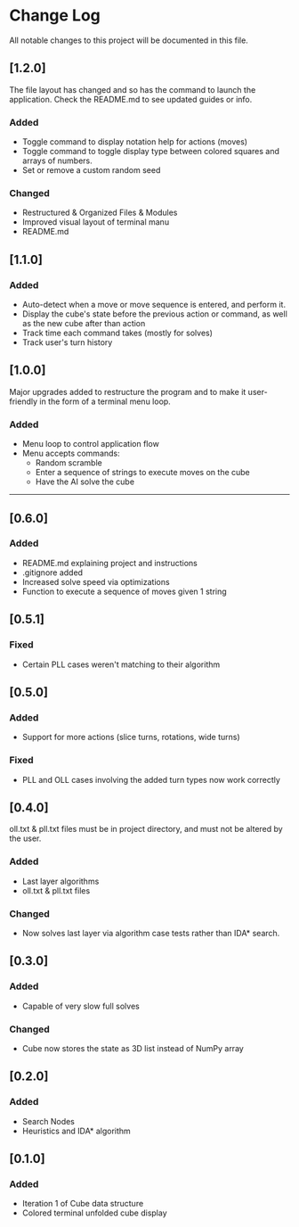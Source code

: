 
# Change Log
All notable changes to this project will be documented in this file.


## [1.2.0]
The file layout has changed and so has the command to launch the application. Check the README.md to see updated guides or info.
### Added
- Toggle command to display notation help for actions (moves)
- Toggle command to toggle display type between colored squares and arrays of numbers.
- Set or remove a custom random seed
### Changed
- Restructured & Organized Files & Modules
- Improved visual layout of terminal manu
- README.md

## [1.1.0]
### Added
- Auto-detect when a move or move sequence is entered, and perform it.
- Display the cube's state before the previous action or command, as well as the new cube after than action
- Track time each command takes (mostly for solves)
- Track user's turn history

## [1.0.0]
Major upgrades added to restructure the program and to make it user-friendly in the form of a terminal menu loop.
### Added
- Menu loop to control application flow
- Menu accepts commands:
  - Random scramble
  - Enter a sequence of strings to execute moves on the cube
  - Have the AI solve the cube

---
## [0.6.0] 
### Added
- README.md explaining project and instructions
- .gitignore added
- Increased solve speed via optimizations
- Function to execute a sequence of moves given 1 string

## [0.5.1] 
### Fixed
- Certain PLL cases weren't matching to their algorithm

## [0.5.0] 
### Added 
- Support for more actions (slice turns, rotations, wide turns)
### Fixed
- PLL and OLL cases involving the added turn types now work correctly

## [0.4.0] 
oll.txt & pll.txt files must be in project directory, and must not be altered by the user.
### Added 
- Last layer algorithms
- oll.txt  & pll.txt files
### Changed
- Now solves last layer via algorithm case tests rather than IDA* search.

## [0.3.0] 
### Added 
- Capable of very slow full solves
### Changed
- Cube now stores the state as 3D list instead of NumPy array

## [0.2.0]

### Added 
- Search Nodes
- Heuristics and IDA* algorithm

## [0.1.0]
### Added 
- Iteration 1 of Cube data structure
- Colored terminal unfolded cube display
